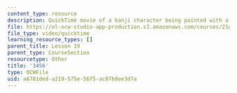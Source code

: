 ```yaml
---
content_type: resource
description: QuickTime movie of a kanji character being painted with a brush.
file: https://ol-ocw-studio-app-production.s3.amazonaws.com/courses/21g-504-japanese-iv-spring-2009/a6781deda219575e56f5ac87b8ee3d7a_3456.mov
file_type: video/quicktime
learning_resource_types: []
parent_title: Lesson 19
parent_type: CourseSection
resourcetype: Other
title: '3456'
type: OCWFile
uid: a6781ded-a219-575e-56f5-ac87b8ee3d7a
---
```

